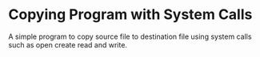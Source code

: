 # Copying Program with System Calls

A simple program to copy source file to destination file using system calls such as open create read and write.
